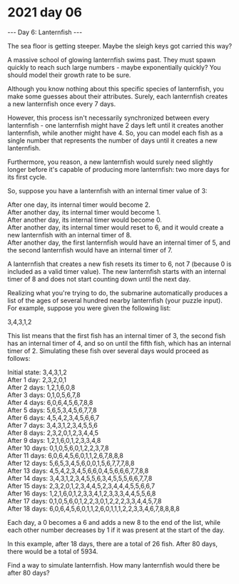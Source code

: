 # 2021 day 06

--- Day 6: Lanternfish ---

The sea floor is getting steeper. Maybe the sleigh keys got carried this way?



A massive school of glowing lanternfish swims past. They must spawn quickly to reach such large numbers - maybe exponentially quickly? You should model their growth rate to be sure.



Although you know nothing about this specific species of lanternfish, you make some guesses about their attributes. Surely, each lanternfish creates a new lanternfish once every 7 days.



However, this process isn't necessarily synchronized between every lanternfish - one lanternfish might have 2 days left until it creates another lanternfish, while another might have 4. So, you can model each fish as a single number that represents the number of days until it creates a new lanternfish.



Furthermore, you reason, a new lanternfish would surely need slightly longer before it's capable of producing more lanternfish: two more days for its first cycle.



So, suppose you have a lanternfish with an internal timer value of 3:



After one day, its internal timer would become 2.\
After another day, its internal timer would become 1.\
After another day, its internal timer would become 0.\
After another day, its internal timer would reset to 6, and it would create a new lanternfish with an internal timer of 8.\
After another day, the first lanternfish would have an internal timer of 5, and the second lanternfish would have an internal timer of 7.



A lanternfish that creates a new fish resets its timer to 6, not 7 (because 0 is included as a valid timer value). The new lanternfish starts with an internal timer of 8 and does not start counting down until the next day.



Realizing what you're trying to do, the submarine automatically produces a list of the ages of several hundred nearby lanternfish (your puzzle input). For example, suppose you were given the following list:



3,4,3,1,2



This list means that the first fish has an internal timer of 3, the second fish has an internal timer of 4, and so on until the fifth fish, which has an internal timer of 2. Simulating these fish over several days would proceed as follows:



Initial state: 3,4,3,1,2\
After  1 day:  2,3,2,0,1\
After  2 days: 1,2,1,6,0,8\
After  3 days: 0,1,0,5,6,7,8\
After  4 days: 6,0,6,4,5,6,7,8,8\
After  5 days: 5,6,5,3,4,5,6,7,7,8\
After  6 days: 4,5,4,2,3,4,5,6,6,7\
After  7 days: 3,4,3,1,2,3,4,5,5,6\
After  8 days: 2,3,2,0,1,2,3,4,4,5\
After  9 days: 1,2,1,6,0,1,2,3,3,4,8\
After 10 days: 0,1,0,5,6,0,1,2,2,3,7,8\
After 11 days: 6,0,6,4,5,6,0,1,1,2,6,7,8,8,8\
After 12 days: 5,6,5,3,4,5,6,0,0,1,5,6,7,7,7,8,8\
After 13 days: 4,5,4,2,3,4,5,6,6,0,4,5,6,6,6,7,7,8,8\
After 14 days: 3,4,3,1,2,3,4,5,5,6,3,4,5,5,5,6,6,7,7,8\
After 15 days: 2,3,2,0,1,2,3,4,4,5,2,3,4,4,4,5,5,6,6,7\
After 16 days: 1,2,1,6,0,1,2,3,3,4,1,2,3,3,3,4,4,5,5,6,8\
After 17 days: 0,1,0,5,6,0,1,2,2,3,0,1,2,2,2,3,3,4,4,5,7,8\
After 18 days: 6,0,6,4,5,6,0,1,1,2,6,0,1,1,1,2,2,3,3,4,6,7,8,8,8,8



Each day, a 0 becomes a 6 and adds a new 8 to the end of the list, while each other number decreases by 1 if it was present at the start of the day.



In this example, after 18 days, there are a total of 26 fish. After 80 days, there would be a total of 5934.



Find a way to simulate lanternfish. How many lanternfish would there be after 80 days?



